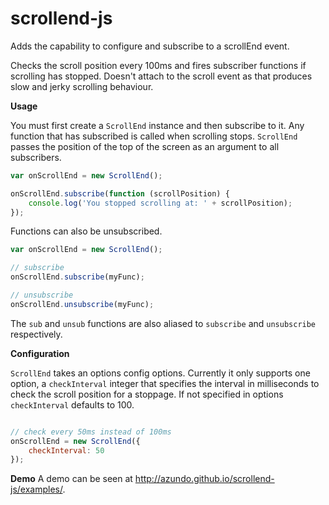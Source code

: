 scrollend-js
============

Adds the capability to configure and subscribe to a scrollEnd event.

Checks the scroll position every 100ms and fires subscriber functions if
scrolling has stopped. Doesn't attach to the scroll event as that produces
slow and jerky scrolling behaviour.

**Usage**

You must first create a ``ScrollEnd`` instance and then subscribe to it. Any
function that has subscribed is called when scrolling stops. ``ScrollEnd`` passes
the position of the top of the screen as an argument to all subscribers.

```javascript
var onScrollEnd = new ScrollEnd();

onScrollEnd.subscribe(function (scrollPosition) {
    console.log('You stopped scrolling at: ' + scrollPosition);
});
```

Functions can also be unsubscribed.

```javascript
var onScrollEnd = new ScrollEnd();

// subscribe
onScrollEnd.subscribe(myFunc);

// unsubscribe
onScrollEnd.unsubscribe(myFunc);
```

The ``sub`` and ``unsub`` functions are also aliased to ``subscribe`` and
``unsubscribe`` respectively.

**Configuration**

``ScrollEnd`` takes an options config options. Currently it only supports one
option, a ``checkInterval`` integer that specifies the interval in milliseconds to
check the scroll position for a stoppage. If not specified in options
``checkInterval`` defaults to 100.

```javascript

// check every 50ms instead of 100ms
onScrollEnd = new ScrollEnd({
    checkInterval: 50
});
```


**Demo**
A demo can be seen at http://azundo.github.io/scrollend-js/examples/.
